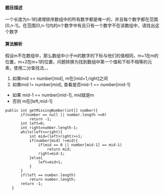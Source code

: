 #### 题目描述
一个长度为n-1的递增排序数组中的所有数字都是唯一的，并且每个数字都在范围[0,n-1]。在范围[0,n-1]内的n个数字中有且只有一个数字不在该数组中，请找出这个数字
#### 算法解析
假设m不在数组中，那么数组中小于m的数字的下标与他们的值相同，m+1在m的位置，m+2在m+1的位置，问题转换为找到数组中第一个值和下标不相等的元素，使用二分查找法，，
1. 如果mid == number[mid], m在[mid+1,right]之间
2. 如果mid != number[mid], 查看是否mid-1 == number[mid-1] 
  - 如果 mid-1 == number[mid-1], mid就是m
  - 否则 m在[left,mid-1]
```
public int getMissingNumber(int[] number){
       if(number == null || number.length <=0)
           return -1;
       int left=0;
       int right=number.length-1;
       while(left<=right){
           int mid=(left+right)>>1;
           if(number[mid] !=mid){
               if(mid == 0 || number[mid-1] == mid-1)
                   return mid;
               right=mid-1;
           }else{
               left=mid+1;
           }
       }
       if(left == number.length)
           return number.length;
       return -1;
   }
```

